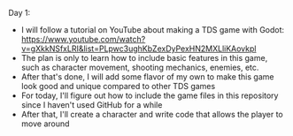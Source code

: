 Day 1:

- I will follow a tutorial on YouTube about making a TDS game with Godot: https://www.youtube.com/watch?v=gXkkNSfxLRI&list=PLpwc3ughKbZexDyPexHN2MXLliKAovkpl
- The plan is only to learn how to include basic features in this game, such as character movement, shooting mechanics, enemies, etc.
- After that's done, I will add some flavor of my own to make this game look good and unique compared to other TDS games
- For today, I'll figure out how to include the game files in this repository since I haven't used GitHub for a while
- After that, I'll create a character and write code that allows the player to move around
